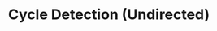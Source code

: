 ---
title: Cycle Detection (Undirected)
documentation_of: //src/graph/UndirectedCycleDetection.hpp
---